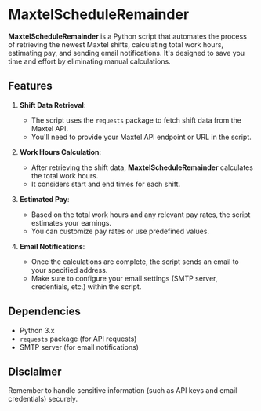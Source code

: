 # MaxtelScheduleRemainder

**MaxtelScheduleRemainder** is a Python script that automates the process of retrieving the newest Maxtel shifts, calculating total work hours, estimating pay, and sending email notifications. It's designed to save you time and effort by eliminating manual calculations.

## Features

1. **Shift Data Retrieval**:
   - The script uses the `requests` package to fetch shift data from the Maxtel API.
   - You'll need to provide your Maxtel API endpoint or URL in the script.

2. **Work Hours Calculation**:
   - After retrieving the shift data, **MaxtelScheduleRemainder** calculates the total work hours.
   - It considers start and end times for each shift.

3. **Estimated Pay**:
   - Based on the total work hours and any relevant pay rates, the script estimates your earnings.
   - You can customize pay rates or use predefined values.

4. **Email Notifications**:
   - Once the calculations are complete, the script sends an email to your specified address.
   - Make sure to configure your email settings (SMTP server, credentials, etc.) within the script.


## Dependencies

- Python 3.x
- `requests` package (for API requests)
- SMTP server (for email notifications)

## Disclaimer

Remember to handle sensitive information (such as API keys and email credentials) securely.

